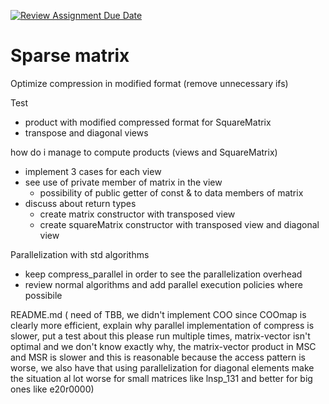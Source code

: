 [![Review Assignment Due Date](https://classroom.github.com/assets/deadline-readme-button-22041afd0340ce965d47ae6ef1cefeee28c7c493a6346c4f15d667ab976d596c.svg)](https://classroom.github.com/a/HlQKP7Zu)

# Sparse matrix 

Optimize compression in modified format (remove unnecessary ifs)

Test
- product with modified compressed format for SquareMatrix
- transpose and diagonal views

how do i manage to compute products (views and SquareMatrix)
- implement 3 cases for each view
- see use of private member of matrix in the view
    - possibility of public getter of const & to data members of matrix
- discuss about return types
    - create matrix constructor with transposed view
    - create squareMatrix constructor with transposed view and diagonal view

Parallelization with std algorithms
- keep compress_parallel in order to see the parallelization overhead
- review normal algorithms and add parallel execution policies where possibile
  
README.md (
    need of TBB, 
    we didn't implement COO since COOmap is clearly more efficient, 
    explain why parallel implementation of compress is slower, put a test about this
    please run multiple times,
    matrix-vector isn't optimal and we don't know exactly why,
    the matrix-vector product in MSC and MSR is slower and this is reasonable because the access pattern is worse, we also have that using parallelization for diagonal elements make the situation al lot worse for small matrices like lnsp_131 and better for big ones like e20r0000)
